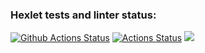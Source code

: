 ### Hexlet tests and linter status:
[![Github Actions Status](https://github.com/JCompX/php-project-lvl1/actions/workflows/github-actions.yml/badge.svg)](https://github.com/JCompX/php-project-lvl1/actions)
[![Actions Status](https://github.com/JCompX/php-project-lvl1/workflows/hexlet-check/badge.svg)](https://github.com/JCompX/php-project-lvl1/actions)
<a href="https://codeclimate.com/github/codeclimate/codeclimate/maintainability"><img src="https://api.codeclimate.com/v1/badges/a99a88d28ad37a79dbf6/maintainability" /></a>
